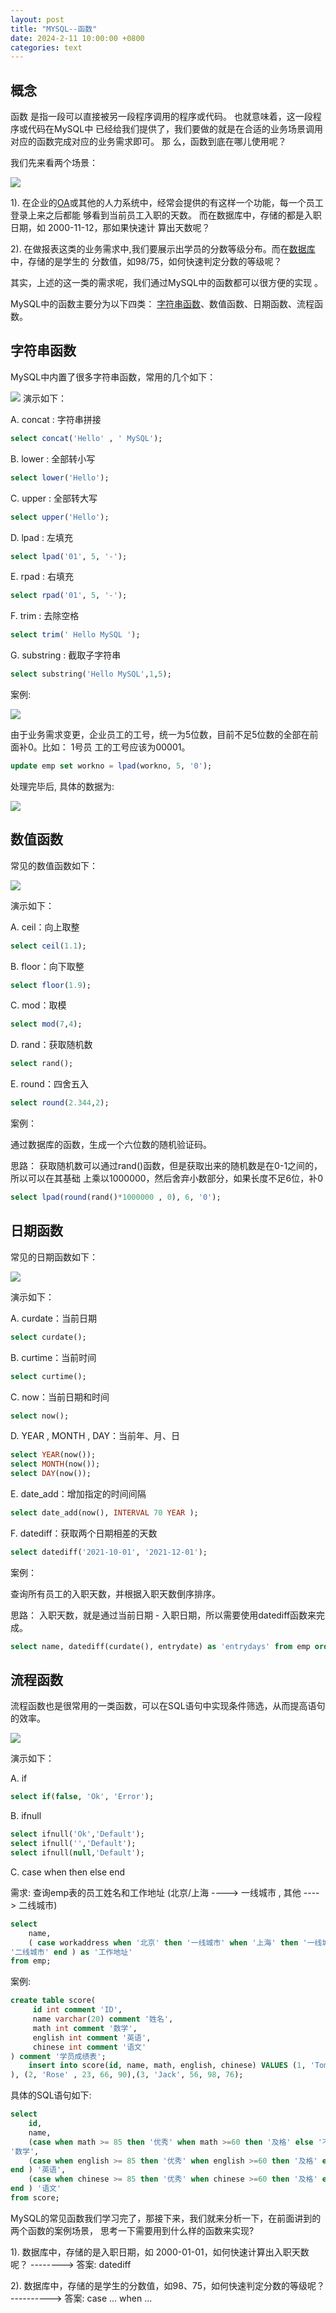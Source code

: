 ```yaml
---
layout: post
title: "MYSQL--函数​"
date: 2024-2-11 10:00:00 +0800
categories: text
---
```

## 概念

函数 是指一段可以直接被另一段程序调用的程序或代码。 也就意味着，这一段程序或代码在MySQL中 已经给我们提供了，我们要做的就是在合适的业务场景调用对应的函数完成对应的业务需求即可。 那 么，函数到底在哪儿使用呢？

我们先来看两个场景：

![](https://github.com/sakurajh/sakurajh.github.io/blob/master/assets/img/173.png?raw=true)

1). 在企业的[OA](https://so.csdn.net/so/search?q=OA&spm=1001.2101.3001.7020)或其他的人力系统中，经常会提供的有这样一个功能，每一个员工登录上来之后都能 够看到当前员工入职的天数。 而在数据库中，存储的都是入职日期，如 2000-11-12，那如果快速计 算出天数呢？

2). 在做报表这类的业务需求中,我们要展示出学员的分数等级分布。而在[数据库](https://so.csdn.net/so/search?q=数据库&spm=1001.2101.3001.7020)中，存储的是学生的 分数值，如98/75，如何快速判定分数的等级呢？

其实，上述的这一类的需求呢，我们通过MySQL中的函数都可以很方便的实现 。

MySQL中的函数主要分为以下四类： [字符串函数](https://so.csdn.net/so/search?q=字符串函数&spm=1001.2101.3001.7020)、数值函数、日期函数、流程函数。

## 字符串函数

MySQL中内置了很多字符串函数，常用的几个如下：

![](https://github.com/sakurajh/sakurajh.github.io/blob/master/assets/img/174.png?raw=true)
演示如下：

A. concat : 字符串拼接

```sql
select concat('Hello' , ' MySQL');
```

B. lower : 全部转小写

```sql
select lower('Hello');
```

 C. upper : 全部转大写

```sql
select upper('Hello');
```

 D. lpad : 左填充

```sql
select lpad('01', 5, '-');
```

E. rpad : 右填充

```sql
select rpad('01', 5, '-');
```

F. trim : 去除空格

```sql
select trim(' Hello MySQL ');
```

G. substring : 截取子字符串

```sql
select substring('Hello MySQL',1,5);
```

案例:

![](https://github.com/sakurajh/sakurajh.github.io/blob/master/assets/img/175.png?raw=true)

 由于业务需求变更，企业员工的工号，统一为5位数，目前不足5位数的全部在前面补0。比如： 1号员 工的工号应该为00001。

```sql
update emp set workno = lpad(workno, 5, '0');
```

 处理完毕后, 具体的数据为:

![](https://github.com/sakurajh/sakurajh.github.io/blob/master/assets/img/176.png?raw=true)

## 数值函数

常见的数值函数如下：

![](https://github.com/sakurajh/sakurajh.github.io/blob/master/assets/img/177.png?raw=true)

 演示如下：

A. ceil：向上取整

```sql
select ceil(1.1);
```

B. floor：向下取整

```sql
select floor(1.9);
```

 C. mod：取模

```sql
select mod(7,4);
```

 D. rand：获取随机数

```sql
select rand();
```

 E. round：四舍五入

```sql
select round(2.344,2);
```

案例：

通过数据库的函数，生成一个六位数的随机验证码。

思路： 获取随机数可以通过rand()函数，但是获取出来的随机数是在0-1之间的，所以可以在其基础 上乘以1000000，然后舍弃小数部分，如果长度不足6位，补0

```sql
select lpad(round(rand()*1000000 , 0), 6, '0');
```

##  日期函数

常见的日期函数如下：

![](https://github.com/sakurajh/sakurajh.github.io/blob/master/assets/img/178.png?raw=true)

 演示如下：

A. curdate：当前日期

```sql
select curdate();
```

B. curtime：当前时间

```sql
select curtime();
```

 C. now：当前日期和时间

```sql
select now();
```

 D. YEAR , MONTH , DAY：当前年、月、日

```sql
select YEAR(now());
select MONTH(now());
select DAY(now());
```

E. date_add：增加指定的时间间隔

```sql
select date_add(now(), INTERVAL 70 YEAR );
```

 F. datediff：获取两个日期相差的天数

```sql
select datediff('2021-10-01', '2021-12-01');
```

 案例：

查询所有员工的入职天数，并根据入职天数倒序排序。

思路： 入职天数，就是通过当前日期 - 入职日期，所以需要使用datediff函数来完成。

```sql
select name, datediff(curdate(), entrydate) as 'entrydays' from emp order by entrydays desc;
```

## 流程函数 

流程函数也是很常用的一类函数，可以在SQL语句中实现条件筛选，从而提高语句的效率。

![](https://github.com/sakurajh/sakurajh.github.io/blob/master/assets/img/179.png?raw=true)

 演示如下：

A. if

```sql
select if(false, 'Ok', 'Error');
```

B. ifnull

```sql
select ifnull('Ok','Default');
select ifnull('','Default');
select ifnull(null,'Default');
```

 C. case when then else end

需求: 查询emp表的员工姓名和工作地址 (北京/上海 ----> 一线城市 , 其他 ----> 二线城市)

```sql
select
    name,
    ( case workaddress when '北京' then '一线城市' when '上海' then '一线城市' else
'二线城市' end ) as '工作地址'
from emp;
```

案例:

```sql
create table score(
     id int comment 'ID',
     name varchar(20) comment '姓名',
     math int comment '数学',
     english int comment '英语',
     chinese int comment '语文'
) comment '学员成绩表';
    insert into score(id, name, math, english, chinese) VALUES (1, 'Tom', 67, 88, 95
), (2, 'Rose' , 23, 66, 90),(3, 'Jack', 56, 98, 76);
```

 具体的SQL语句如下:

```sql
select
    id,
    name,
    (case when math >= 85 then '优秀' when math >=60 then '及格' else '不及格' end )
'数学',
    (case when english >= 85 then '优秀' when english >=60 then '及格' else '不及格'
end ) '英语',
    (case when chinese >= 85 then '优秀' when chinese >=60 then '及格' else '不及格'
end ) '语文'
from score;
```



MySQL的常见函数我们学习完了，那接下来，我们就来分析一下，在前面讲到的两个函数的案例场景， 思考一下需要用到什么样的函数来实现?

1). 数据库中，存储的是入职日期，如 2000-01-01，如何快速计算出入职天数呢？ --------> 答案: datediff

2). 数据库中，存储的是学生的分数值，如98、75，如何快速判定分数的等级呢？ ----------> 答案: case ... when ...

